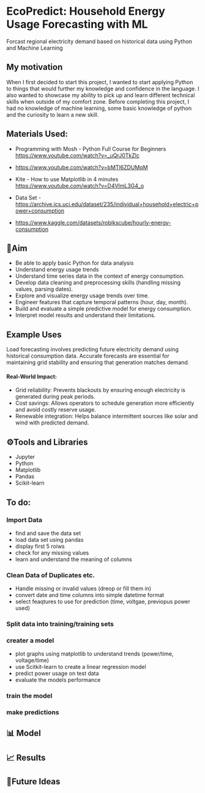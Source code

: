 # EcoPredict: Household Energy Usage Forecasting with ML
Forcast regional electricity demand based on historical data using Python and Machine Learning 

## My motivation
When I first decided to start this project, I wanted to start applying Python to things that would further my knowledge and confidence in the language. I also wanted to showcase my ability to pick up and learn different technical skills when outside of my comfort zone. Before completing this project, I had no knowledge of machine learning, some basic knowledge of python and  the curiosity to learn a new skill. 

## Materials Used: 
- Programming with Mosh - Python Full Course for Beginners https://www.youtube.com/watch?v=_uQrJ0TkZlc
- https://www.youtube.com/watch?v=bMTl6ZDUMqM
- Kite - How to use Matplotlib in 4 minutes https://www.youtube.com/watch?v=D4VlmL3G4_o
- Data Set - https://archive.ics.uci.edu/dataset/235/individual+household+electric+power+consumption

- https://www.kaggle.com/datasets/robikscube/hourly-energy-consumption

## 🎯Aim
- Be able to apply basic Python for data analysis 
- Understand energy usage trends
- Understand time series data in the context of energy consumption.
- Develop data cleaning and preprocessing skills (handling missing values, parsing dates).
- Explore and visualize energy usage trends over time.
- Engineer features that capture temporal patterns (hour, day, month).
- Build and evaluate a simple predictive model for energy consumption.
- Interpret model results and understand their limitations.

## Example Uses

Load forecasting involves predicting future electricity demand using historical consumption data. Accurate forecasts are essential for maintaining grid stability and ensuring that generation matches demand.
#### Real-World Impact:
- Grid reliability: Prevents blackouts by ensuring enough electricity is generated during peak periods.
- Cost savings: Allows operators to schedule generation more efficiently and avoid costly reserve usage.
- Renewable integration: Helps balance intermittent sources like solar and wind with predicted demand.

## ⚙️Tools and Libraries 
- Jupyter 
- Python
- Matplotlib
- Pandas 
- Scikit-learn

## To do: 
### Import Data 
- find and save the data set
- load data set using pandas 
- display first 5 roiws 
- check for any missing values 
- learn and understand the meaning of columns 

### Clean Data of Duplicates etc. 
- Handle missing or invalid values (dreop or fill them in)
- convert date and time columns into simple datetime format
- select feaqtures to use for prediction (time, voltgae, previopus power used)
 
### Split data into training/training sets

### creater a model 
- plot graphs using matplotlib to understand trends (power/time, voltage/time)
- use Scitkit-learn to create a linear regression model
- predict power usage on test data 
- evaluate the models performance 

### train the model 
### make predictions 

## 📊 Model 

## 📈 Results 

## 🧠Future Ideas 
